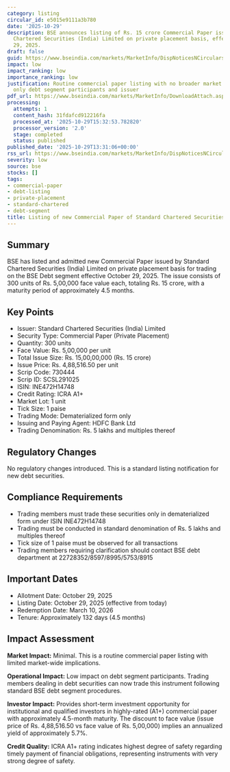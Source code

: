 ```yaml
---
category: listing
circular_id: e5015e9111a3b780
date: '2025-10-29'
description: BSE announces listing of Rs. 15 crore Commercial Paper issued by Standard
  Chartered Securities (India) Limited on private placement basis, effective October
  29, 2025.
draft: false
guid: https://www.bseindia.com/markets/MarketInfo/DispNoticesNCirculars.aspx?Noticeid={FC6B3439-A990-466C-9EEB-9328C22D932B}&noticeno=20251029-41&dt=10/29/2025&icount=41&totcount=56&flag=0
impact: low
impact_ranking: low
importance_ranking: low
justification: Routine commercial paper listing with no broader market impact; affects
  only debt segment participants and issuer
pdf_url: https://www.bseindia.com/markets/MarketInfo/DownloadAttach.aspx?id=20251029-41&attachedId=
processing:
  attempts: 1
  content_hash: 31fdafcd912216fa
  processed_at: '2025-10-29T15:32:53.782820'
  processor_version: '2.0'
  stage: completed
  status: published
published_date: '2025-10-29T13:31:06+00:00'
rss_url: https://www.bseindia.com/markets/MarketInfo/DispNoticesNCirculars.aspx?Noticeid={FC6B3439-A990-466C-9EEB-9328C22D932B}&noticeno=20251029-41&dt=10/29/2025&icount=41&totcount=56&flag=0
severity: low
source: bse
stocks: []
tags:
- commercial-paper
- debt-listing
- private-placement
- standard-chartered
- debt-segment
title: Listing of new Commercial Paper of Standard Chartered Securities (India) Limited
---
```


## Summary

BSE has listed and admitted new Commercial Paper issued by Standard Chartered Securities (India) Limited on private placement basis for trading on the BSE Debt segment effective October 29, 2025. The issue consists of 300 units of Rs. 5,00,000 face value each, totaling Rs. 15 crore, with a maturity period of approximately 4.5 months.

## Key Points

- Issuer: Standard Chartered Securities (India) Limited
- Security Type: Commercial Paper (Private Placement)
- Quantity: 300 units
- Face Value: Rs. 5,00,000 per unit
- Total Issue Size: Rs. 15,00,00,000 (Rs. 15 crore)
- Issue Price: Rs. 4,88,516.50 per unit
- Scrip Code: 730444
- Scrip ID: SCSL291025
- ISIN: INE472H14748
- Credit Rating: ICRA A1+
- Market Lot: 1 unit
- Tick Size: 1 paise
- Trading Mode: Dematerialized form only
- Issuing and Paying Agent: HDFC Bank Ltd
- Trading Denomination: Rs. 5 lakhs and multiples thereof

## Regulatory Changes

No regulatory changes introduced. This is a standard listing notification for new debt securities.

## Compliance Requirements

- Trading members must trade these securities only in dematerialized form under ISIN INE472H14748
- Trading must be conducted in standard denomination of Rs. 5 lakhs and multiples thereof
- Tick size of 1 paise must be observed for all transactions
- Trading members requiring clarification should contact BSE debt department at 22728352/8597/8995/5753/8915

## Important Dates

- Allotment Date: October 29, 2025
- Listing Date: October 29, 2025 (effective from today)
- Redemption Date: March 10, 2026
- Tenure: Approximately 132 days (4.5 months)

## Impact Assessment

**Market Impact:** Minimal. This is a routine commercial paper listing with limited market-wide implications.

**Operational Impact:** Low impact on debt segment participants. Trading members dealing in debt securities can now trade this instrument following standard BSE debt segment procedures.

**Investor Impact:** Provides short-term investment opportunity for institutional and qualified investors in highly-rated (A1+) commercial paper with approximately 4.5-month maturity. The discount to face value (issue price of Rs. 4,88,516.50 vs face value of Rs. 5,00,000) implies an annualized yield of approximately 5.7%.

**Credit Quality:** ICRA A1+ rating indicates highest degree of safety regarding timely payment of financial obligations, representing instruments with very strong degree of safety.
